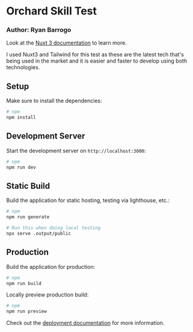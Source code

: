 # Orchard Skill Test

### Author: Ryan Barrogo

Look at the [Nuxt 3 documentation](https://nuxt.com/docs/getting-started/introduction) to learn more.

I used Nuxt3 and Tailwind for this test as these are the latest tech that's being used in the market and it is
easier and faster to develop using both technologies.

## Setup

Make sure to install the dependencies:

```bash
# npm
npm install
```

## Development Server

Start the development server on `http://localhost:3000`:

```bash
# npm
npm run dev
```

## Static Build

Build the application for static hosting, testing via lighthouse, etc.:

```bash
# npm
npm run generate

# Run this when doing local testing
npx serve .output/public
```

## Production

Build the application for production:

```bash
# npm
npm run build
```

Locally preview production build:

```bash
# npm
npm run preview
```

Check out the [deployment documentation](https://nuxt.com/docs/getting-started/deployment) for more information.

